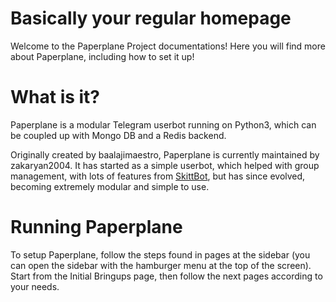Basically your regular homepage
===============================

Welcome to the Paperplane Project documentations!
Here you will find more about Paperplane, including how to set it up!

# What is it?

Paperplane is a modular Telegram userbot running on Python3, which can be coupled up with Mongo DB and a Redis backend.

Originally created by baalajimaestro, Paperplane is currently maintained by zakaryan2004. It has started as a simple userbot, which helped with group management, with lots of features from [SkittBot](https://github.com/skittles9823/SkittBot), but has since evolved, becoming extremely modular and simple to use.

# Running Paperplane

To setup Paperplane, follow the steps found in pages at the sidebar (you can open the sidebar with the hamburger menu at the top of the screen). Start from the Initial Bringups page, then follow the next pages according to your needs.